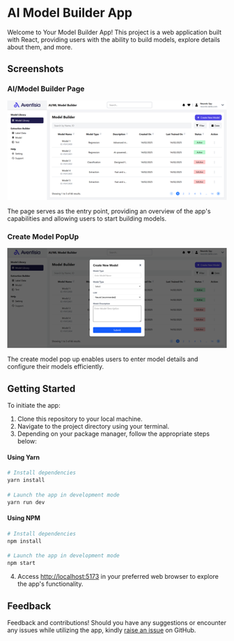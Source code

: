 # AI Model Builder App

Welcome to Your Model Builder App! This project is a web application built with React, providing users with the ability to build models, explore details about them, and more.

## Screenshots

### AI/Model Builder Page

![Home Page](/Screenshots/Model_Builder_Page.png)

The page serves as the entry point, providing an overview of the app's capabilities and allowing users to start building models.

### Create Model PopUp

![Search Results](/Screenshots/Create_Model_Popup.png)

The create model pop up enables users to enter model details and configure their models efficiently.

## Getting Started

To initiate the app:

1. Clone this repository to your local machine.
2. Navigate to the project directory using your terminal.
3. Depending on your package manager, follow the appropriate steps below:

#### Using Yarn

```bash
# Install dependencies
yarn install

# Launch the app in development mode
yarn run dev
```

#### Using NPM

```bash
# Install dependencies
npm install

# Launch the app in development mode
npm start
```

4. Access [http://localhost:5173](http://localhost:5173) in your preferred web browser to explore the app's functionality.

## Feedback

Feedback and contributions! Should you have any suggestions or encounter any issues while utilizing the app, kindly [raise an issue](https://github.com/shivamburnwal/React-Aventisia/issues) on GitHub.
